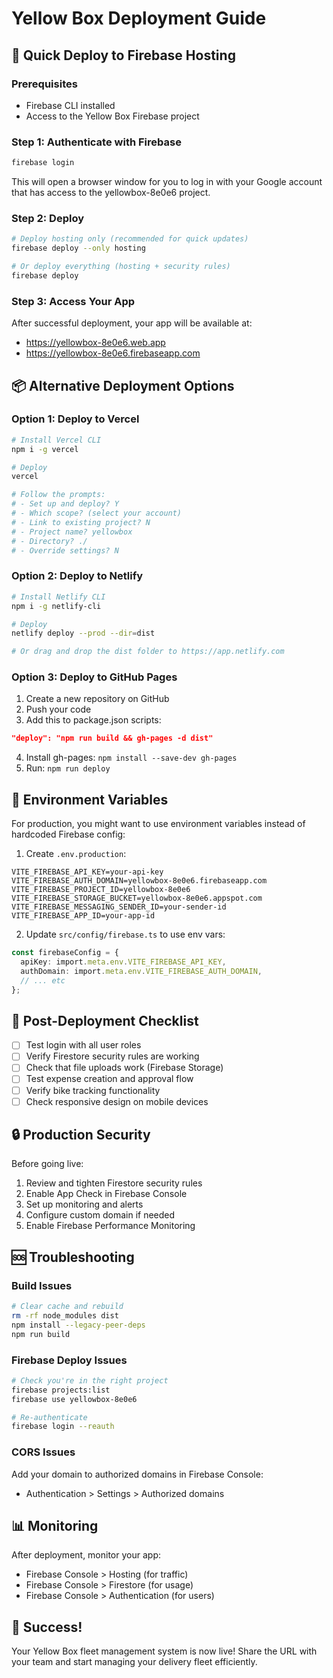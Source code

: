 # Yellow Box Deployment Guide

## 🚀 Quick Deploy to Firebase Hosting

### Prerequisites
- Firebase CLI installed
- Access to the Yellow Box Firebase project

### Step 1: Authenticate with Firebase
```bash
firebase login
```
This will open a browser window for you to log in with your Google account that has access to the yellowbox-8e0e6 project.

### Step 2: Deploy
```bash
# Deploy hosting only (recommended for quick updates)
firebase deploy --only hosting

# Or deploy everything (hosting + security rules)
firebase deploy
```

### Step 3: Access Your App
After successful deployment, your app will be available at:
- https://yellowbox-8e0e6.web.app
- https://yellowbox-8e0e6.firebaseapp.com

## 📦 Alternative Deployment Options

### Option 1: Deploy to Vercel
```bash
# Install Vercel CLI
npm i -g vercel

# Deploy
vercel

# Follow the prompts:
# - Set up and deploy? Y
# - Which scope? (select your account)
# - Link to existing project? N
# - Project name? yellowbox
# - Directory? ./
# - Override settings? N
```

### Option 2: Deploy to Netlify
```bash
# Install Netlify CLI
npm i -g netlify-cli

# Deploy
netlify deploy --prod --dir=dist

# Or drag and drop the dist folder to https://app.netlify.com
```

### Option 3: Deploy to GitHub Pages
1. Create a new repository on GitHub
2. Push your code
3. Add this to package.json scripts:
```json
"deploy": "npm run build && gh-pages -d dist"
```
4. Install gh-pages: `npm install --save-dev gh-pages`
5. Run: `npm run deploy`

## 🔧 Environment Variables

For production, you might want to use environment variables instead of hardcoded Firebase config:

1. Create `.env.production`:
```env
VITE_FIREBASE_API_KEY=your-api-key
VITE_FIREBASE_AUTH_DOMAIN=yellowbox-8e0e6.firebaseapp.com
VITE_FIREBASE_PROJECT_ID=yellowbox-8e0e6
VITE_FIREBASE_STORAGE_BUCKET=yellowbox-8e0e6.appspot.com
VITE_FIREBASE_MESSAGING_SENDER_ID=your-sender-id
VITE_FIREBASE_APP_ID=your-app-id
```

2. Update `src/config/firebase.ts` to use env vars:
```typescript
const firebaseConfig = {
  apiKey: import.meta.env.VITE_FIREBASE_API_KEY,
  authDomain: import.meta.env.VITE_FIREBASE_AUTH_DOMAIN,
  // ... etc
};
```

## 📱 Post-Deployment Checklist

- [ ] Test login with all user roles
- [ ] Verify Firestore security rules are working
- [ ] Check that file uploads work (Firebase Storage)
- [ ] Test expense creation and approval flow
- [ ] Verify bike tracking functionality
- [ ] Check responsive design on mobile devices

## 🔒 Production Security

Before going live:
1. Review and tighten Firestore security rules
2. Enable App Check in Firebase Console
3. Set up monitoring and alerts
4. Configure custom domain if needed
5. Enable Firebase Performance Monitoring

## 🆘 Troubleshooting

### Build Issues
```bash
# Clear cache and rebuild
rm -rf node_modules dist
npm install --legacy-peer-deps
npm run build
```

### Firebase Deploy Issues
```bash
# Check you're in the right project
firebase projects:list
firebase use yellowbox-8e0e6

# Re-authenticate
firebase login --reauth
```

### CORS Issues
Add your domain to authorized domains in Firebase Console:
- Authentication > Settings > Authorized domains

## 📊 Monitoring

After deployment, monitor your app:
- Firebase Console > Hosting (for traffic)
- Firebase Console > Firestore (for usage)
- Firebase Console > Authentication (for users)

## 🎉 Success!

Your Yellow Box fleet management system is now live! Share the URL with your team and start managing your delivery fleet efficiently.